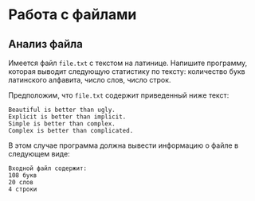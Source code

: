 # Работа с файлами

## Анализ файла

Имеется файл `file.txt` с текстом на латинице. Напишите программу, которая выводит следующую статистику по тексту: количество букв латинского алфавита, число слов, число строк.

Предположим, что `file.txt` содержит приведенный ниже текст:

```
Beautiful is better than ugly.
Explicit is better than implicit.
Simple is better than complex.
Complex is better than complicated.
```

В этом случае программа должна вывести информацию о файле в следующем виде:       

```
Входной файл содержит:
108 букв
20 слов
4 строки
```